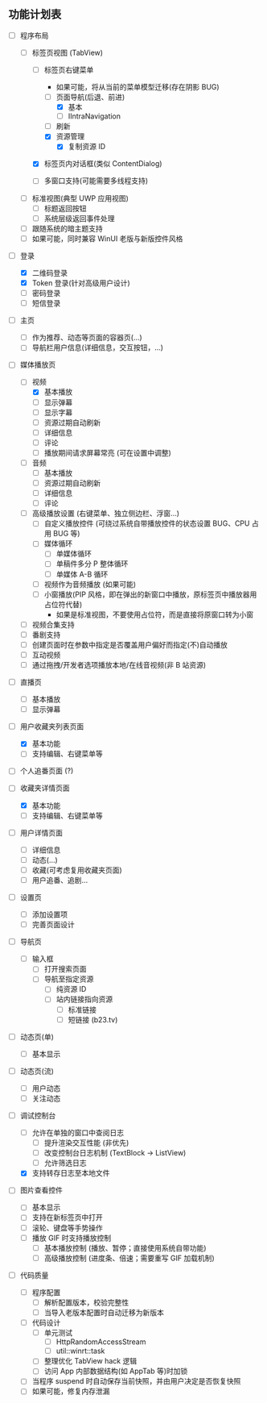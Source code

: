 ## 功能计划表

* [ ] 程序布局
  * [ ] 标签页视图 (TabView)
    * [ ] 标签页右键菜单
    
      * 如果可能，将从当前的菜单模型迁移(存在阴影 BUG)
    
      * [ ] 页面导航(后退、前进)
        * [x] 基本
        * [ ] IIntraNavigation
      * [ ] 刷新
      * [x] 资源管理
        * [x] 复制资源 ID
    * [x] 标签页内对话框(类似 ContentDialog)
    * [ ] 多窗口支持(可能需要多线程支持)
  * [ ] 标准视图(典型 UWP 应用视图)
    * [ ] 标题返回按钮
    * [ ] 系统层级返回事件处理
  * [ ] 跟随系统的暗主题支持
  * [ ] 如果可能，同时兼容 WinUI 老版与新版控件风格

* [ ] 登录
  * [x] 二维码登录
  * [x] Token 登录(针对高级用户设计)
  * [ ] 密码登录
  * [ ] 短信登录

* [ ] 主页
    * [ ] 作为推荐、动态等页面的容器页(...)
    * [ ] 导航栏用户信息(详细信息，交互按钮，...)

* [ ] 媒体播放页
    * [ ] 视频
      * [x] 基本播放
      * [ ] 显示弹幕
      * [ ] 显示字幕
      * [ ] 资源过期自动刷新
      * [ ] 详细信息
      * [ ] 评论
      * [ ] 播放期间请求屏幕常亮 (可在设置中调整)
    * [ ] 音频
      * [ ] 基本播放
      * [ ] 资源过期自动刷新
      * [ ] 详细信息
      * [ ] 评论
    * [ ] 高级播放设置 (右键菜单、独立侧边栏、浮窗...)
      * [ ] 自定义播放控件 (可绕过系统自带播放控件的状态设置 BUG、CPU 占用 BUG 等)
      * [ ] 媒体循环
        * [ ] 单媒体循环
        * [ ] 单稿件多分 P 整体循环
        * [ ] 单媒体 A-B 循环
      * [ ] 视频作为音频播放 (如果可能)
      * [ ] 小窗播放(PIP 风格，即在弹出的新窗口中播放，原标签页中播放器用占位符代替)
        * 如果是标准视图，不要使用占位符，而是直接将原窗口转为小窗
    * [ ] 视频合集支持
    * [ ] 番剧支持
    * [ ] 创建页面时在参数中指定是否覆盖用户偏好而指定(不)自动播放
    * [ ] 互动视频
    * [ ] 通过拖拽/开发者选项播放本地/在线音视频(非 B 站资源)

* [ ] 直播页
    * [ ] 基本播放
    * [ ] 显示弹幕

* [ ] 用户收藏夹列表页面
  * [x] 基本功能
  * [ ] 支持编辑、右键菜单等

* [ ] 个人追番页面 (?)

* [ ] 收藏夹详情页面
  * [x] 基本功能
  * [ ] 支持编辑、右键菜单等

* [ ] 用户详情页面
    * [ ] 详细信息
    * [ ] 动态(...)
    * [ ] 收藏(可考虑复用收藏夹页面)
    * [ ] 用户追番、追剧...

* [ ] 设置页
    * [ ] 添加设置项
    * [ ] 完善页面设计

* [ ] 导航页
    * [ ] 输入框
        * [ ] 打开搜索页面
        * [ ] 导航至指定资源
            * [ ] 纯资源 ID
            * [ ] 站内链接指向资源
                * [ ] 标准链接
                * [ ] 短链接 (b23.tv)

* [ ] 动态页(单)
    * [ ] 基本显示

* [ ] 动态页(流)
    * [ ] 用户动态
    * [ ] 关注动态

* [ ] 调试控制台

    * [ ] 允许在单独的窗口中查阅日志
        * [ ] 提升渲染交互性能 (非优先)
        * [ ] 改变控制台日志机制 (TextBlock → ListView)
        * [ ] 允许筛选日志
    * [x] 支持转存日志至本地文件

* [ ] 图片查看控件
    * [ ] 基本显示
    * [ ] 支持在新标签页中打开
    * [ ] 滚轮、键盘等手势操作
    * [ ] 播放 GIF 时支持播放控制
        * [ ] 基本播放控制 (播放、暂停；直接使用系统自带功能)
        * [ ] 高级播放控制 (进度条、倍速；需要重写 GIF 加载机制)

* [ ] 代码质量
    * [ ] 程序配置
        * [ ] 解析配置版本，校验完整性
        * [ ] 当导入老版本配置时自动迁移为新版本
    * [ ] 代码设计
        * [ ] 单元测试
          * [ ] HttpRandomAccessStream
          * [ ] util::winrt::task
        * [ ] 整理优化 TabView hack 逻辑
        * [ ] 访问 App 内部数据结构(如 AppTab 等)时加锁
    * [ ] 当程序 suspend 时自动保存当前快照，并由用户决定是否恢复快照
    * [ ] 如果可能，修复内存泄漏
